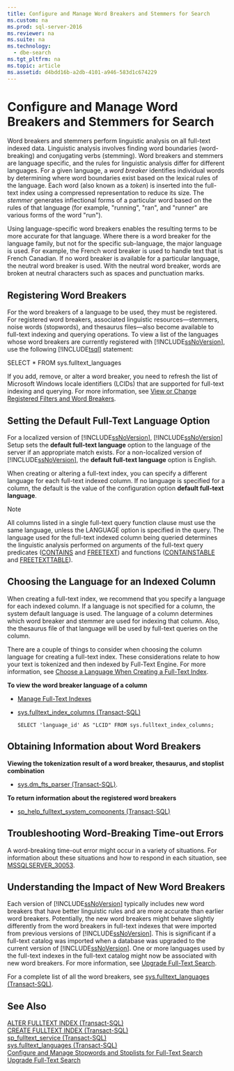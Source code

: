 ```yaml
---
title: Configure and Manage Word Breakers and Stemmers for Search
ms.custom: na
ms.prod: sql-server-2016
ms.reviewer: na
ms.suite: na
ms.technology: 
  - dbe-search
ms.tgt_pltfrm: na
ms.topic: article
ms.assetid: d4bdd16b-a2db-4101-a946-583d1c674229
---
```

# Configure and Manage Word Breakers and Stemmers for Search
  Word breakers and stemmers perform linguistic analysis on all full\-text indexed data. Linguistic analysis involves finding word boundaries \(word\-breaking\) and conjugating verbs \(stemming\). Word breakers and stemmers are language specific, and the rules for linguistic analysis differ for different languages. For a given language, a *word breaker* identifies individual words by determining where word boundaries exist based on the lexical rules of the language. Each word \(also known as a *token*\) is inserted into the full\-text index using a compressed representation to reduce its size. The *stemmer* generates inflectional forms of a particular word based on the rules of that language \(for example, "running", "ran", and "runner" are various forms of the word "run"\).  
  
 Using language\-specific word breakers enables the resulting terms to be more accurate for that language. Where there is a word breaker for the language family, but not for the specific sub\-language, the major language is used. For example, the French word breaker is used to handle text that is French Canadian. If no word breaker is available for a particular language, the neutral word breaker is used. With the neutral word breaker, words are broken at neutral characters such as spaces and punctuation marks.  
  
##  <a name="register"></a> Registering Word Breakers  
 For the word breakers of a language to be used, they must be registered. For registered word breakers, associated linguistic resources—stemmers, noise words \(stopwords\), and thesaurus files—also become available to full\-text indexing and querying operations. To view a list of the languages whose word breakers are currently registered with [!INCLUDE[ssNoVersion](../../Token/Other/ssNoVersion_md.md)], use the following [!INCLUDE[tsql](../../Token/Other/tsql_md.md)] statement:  
  
 SELECT \* FROM sys.fulltext\_languages  
  
 If you add, remove, or alter a word breaker, you need to refresh the list of Microsoft Windows locale identifiers \(LCIDs\) that are supported for full\-text indexing and querying. For more information, see [View or Change Registered Filters and Word Breakers](../../Topics/TopicNameNotContainA/View-or-Change-Registered-Filters-and-Word-Breakers.md).  
  
##  <a name="default"></a> Setting the Default Full\-Text Language Option  
 For a localized version of [!INCLUDE[ssNoVersion](../../Token/Other/ssNoVersion_md.md)], [!INCLUDE[ssNoVersion](../../Token/Other/ssNoVersion_md.md)] Setup sets the **default full\-text language** option to the language of the server if an appropriate match exists. For a non\-localized version of [!INCLUDE[ssNoVersion](../../Token/Other/ssNoVersion_md.md)], the **default full\-text language** option is English.  
  
 When creating or altering a full\-text index, you can specify a different language for each full\-text indexed column. If no language is specified for a column, the default is the value of the configuration option **default full\-text language**.  
  
> [!NOTE]  
>  All columns listed in a single full\-text query function clause must use the same language, unless the LANGUAGE option is specified in the query. The language used for the full\-text indexed column being queried determines the linguistic analysis performed on arguments of the full\-text query predicates \([CONTAINS](../Topic/CONTAINS%20\(Transact-SQL\).md) and [FREETEXT](../Topic/FREETEXT%20\(Transact-SQL\).md)\) and functions \([CONTAINSTABLE](../Topic/CONTAINSTABLE%20\(Transact-SQL\).md) and [FREETEXTTABLE](../Topic/FREETEXTTABLE%20\(Transact-SQL\).md)\).  
  
##  <a name="lang"></a> Choosing the Language for an Indexed Column  
 When creating a full\-text index, we recommend that you specify a language for each indexed column. If a language is not specified for a column, the system default language is used. The language of a column determines which word breaker and stemmer are used for indexing that column. Also, the thesaurus file of that language will be used by full\-text queries on the column.  
  
 There are a couple of things to consider when choosing the column language for creating a full\-text index. These considerations relate to how your text is tokenized and then indexed by Full\-Text Engine. For more information, see [Choose a Language When Creating a Full-Text Index](../../Topics/TopicNameContainA/Choose-a-Language-When-Creating-a-Full-Text-Index.md).  
  
 **To view the word breaker language of a column**  
  
-   [Manage Full-Text Indexes](../../Topics/TopicNameNotContainA/Manage-Full-Text-Indexes.md)  
  
-   [sys.fulltext_index_columns &#40;Transact-SQL&#41;](../Topic/sys.fulltext_index_columns%20\(Transact-SQL\).md)  
  
    ```  
    SELECT 'language_id' AS "LCID" FROM sys.fulltext_index_columns;  
    ```  
  
##  <a name="info"></a> Obtaining Information about Word Breakers  
 **Viewing the tokenization result of a word breaker, thesaurus, and stoplist combination**  
  
-   [sys.dm_fts_parser &#40;Transact-SQL&#41;](../Topic/sys.dm_fts_parser%20\(Transact-SQL\).md).  
  
 **To return information about the registered word breakers**  
  
-   [sp_help_fulltext_system_components &#40;Transact-SQL&#41;](../Topic/sp_help_fulltext_system_components%20\(Transact-SQL\).md)  
  
##  <a name="tshoot"></a> Troubleshooting Word\-Breaking Time\-out Errors  
 A word\-breaking time\-out error might occur in a variety of situations. For information about these situations and how to respond in each situation, see [MSSQLSERVER_30053](../Topic/MSSQLSERVER_30053.md).  
  
##  <a name="impact"></a> Understanding the Impact of New Word Breakers  
 Each version of [!INCLUDE[ssNoVersion](../../Token/Other/ssNoVersion_md.md)] typically includes new word breakers that have better linguistic rules and are more accurate than earlier word breakers. Potentially, the new word breakers might behave slightly differently from the word breakers in full\-text indexes that were imported from previous versions of [!INCLUDE[ssNoVersion](../../Token/Other/ssNoVersion_md.md)]. This is significant if a full\-text catalog was imported when a database was upgraded to the current version of [!INCLUDE[ssNoVersion](../../Token/Other/ssNoVersion_md.md)]. One or more languages used by the full\-text indexes in the full\-text catalog might now be associated with new word breakers. For more information, see [Upgrade Full-Text Search](../../Topics/TopicNameNotContainA/Upgrade-Full-Text-Search.md).  
  
 For a complete list of all the word breakers, see [sys.fulltext_languages &#40;Transact-SQL&#41;](../Topic/sys.fulltext_languages%20\(Transact-SQL\).md).  
  
## See Also  
 [ALTER FULLTEXT INDEX &#40;Transact-SQL&#41;](../Topic/ALTER%20FULLTEXT%20INDEX%20\(Transact-SQL\).md)   
 [CREATE FULLTEXT INDEX &#40;Transact-SQL&#41;](../Topic/CREATE%20FULLTEXT%20INDEX%20\(Transact-SQL\).md)   
 [sp_fulltext_service &#40;Transact-SQL&#41;](../Topic/sp_fulltext_service%20\(Transact-SQL\).md)   
 [sys.fulltext_languages &#40;Transact-SQL&#41;](../Topic/sys.fulltext_languages%20\(Transact-SQL\).md)   
 [Configure and Manage Stopwords and Stoplists for Full-Text Search](../../Topics/TopicNameNotContainA/Configure-and-Manage-Stopwords-and-Stoplists-for-Full-Text-Search.md)   
 [Upgrade Full-Text Search](../../Topics/TopicNameNotContainA/Upgrade-Full-Text-Search.md)  
  
  